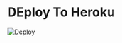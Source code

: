 # DEploy To Heroku
[![Deploy](https://www.herokucdn.com/deploy/button.svg)](https://heroku.com/deploy?template=https://github.com/Ruben323h/xcxasxz)
